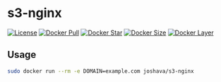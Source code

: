 # s3-nginx

[![License][license_md]][license]
[![Docker Pull][docker_pull]][docker]
[![Docker Star][docker_star]][docker]
[![Docker Size][docker_size]][docker]
[![Docker Layer][docker_layer]][docker]

## Usage

```bash
sudo docker run --rm -e DOMAIN=example.com joshava/s3-nginx
```

[docker]: https://hub.docker.com/r/joshava/s3-nginx
[docker_pull]: https://img.shields.io/docker/pulls/joshava/s3-nginx.svg
[docker_star]: https://img.shields.io/docker/stars/joshava/s3-nginx.svg
[docker_size]: https://img.shields.io/microbadger/image-size/joshava/s3-nginx.svg
[docker_layer]: https://img.shields.io/microbadger/layers/joshava/s3-nginx.svg
[license]: https://github.com/joshava/s3-nginx/blob/master/LICENSE
[license_md]: https://img.shields.io/github/license/joshava/s3-nginx.svg

